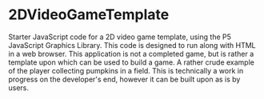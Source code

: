 # 2DVideoGameTemplate
Starter JavaScript code for a 2D video game template, using the P5 JavaScript Graphics Library. This code is designed to run along with HTML in a web browser. This application is not a completed game, but is rather a template upon which can be used to build a game. A rather crude example of the player collecting pumpkins in a field. This is technically a work in progress on the developer's end, however it can be built upon as is by users. 
